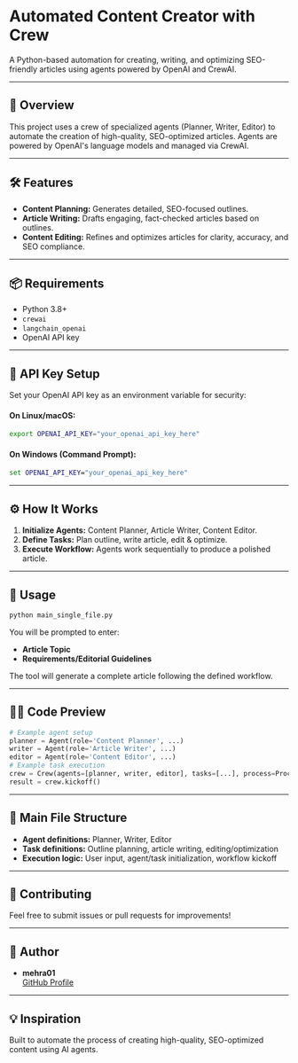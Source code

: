 # Automated Content Creator with Crew

A Python-based automation for creating, writing, and optimizing SEO-friendly articles using agents powered by OpenAI and CrewAI.

---

## 🚀 Overview

This project uses a crew of specialized agents (Planner, Writer, Editor) to automate the creation of high-quality, SEO-optimized articles. Agents are powered by OpenAI's language models and managed via CrewAI.

---

## 🛠️ Features

- **Content Planning:** Generates detailed, SEO-focused outlines.
- **Article Writing:** Drafts engaging, fact-checked articles based on outlines.
- **Content Editing:** Refines and optimizes articles for clarity, accuracy, and SEO compliance.

---

## 📦 Requirements

- Python 3.8+
- `crewai`
- `langchain_openai`
- OpenAI API key

---

## 🔐 API Key Setup

Set your OpenAI API key as an environment variable for security:

#### On Linux/macOS:
```bash
export OPENAI_API_KEY="your_openai_api_key_here"
```

#### On Windows (Command Prompt):
```cmd
set OPENAI_API_KEY="your_openai_api_key_here"
```

---

## ⚙️ How It Works

1. **Initialize Agents:** Content Planner, Article Writer, Content Editor.
2. **Define Tasks:** Plan outline, write article, edit & optimize.
3. **Execute Workflow:** Agents work sequentially to produce a polished article.

---

## 📝 Usage

```bash
python main_single_file.py
```

You will be prompted to enter:
- **Article Topic**
- **Requirements/Editorial Guidelines**

The tool will generate a complete article following the defined workflow.

---

## 🧑‍💻 Code Preview

```python
# Example agent setup
planner = Agent(role='Content Planner', ...)
writer = Agent(role='Article Writer', ...)
editor = Agent(role='Content Editor', ...)
# Example task execution
crew = Crew(agents=[planner, writer, editor], tasks=[...], process=Process.sequential)
result = crew.kickoff()
```

---

## 📄 Main File Structure

- **Agent definitions:** Planner, Writer, Editor
- **Task definitions:** Outline planning, article writing, editing/optimization
- **Execution logic:** User input, agent/task initialization, workflow kickoff

---

## 🤝 Contributing

Feel free to submit issues or pull requests for improvements!

---


## 👤 Author

- **mehra01**  
  [GitHub Profile](https://github.com/mehra01)

---

## 💡 Inspiration

Built to automate the process of creating high-quality, SEO-optimized content using AI agents.
